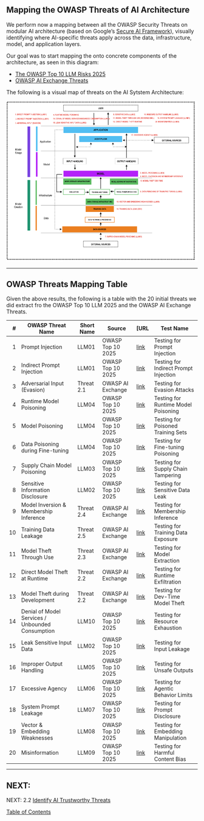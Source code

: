 

## Mapping the OWASP Threats of AI Architecture

We perform now a mapping between all the OWASP Security Threats on modular AI architecture (based on Google’s [Secure AI Framework](https://saif.google/secure-ai-framework/saif-map)), visually identifying where AI-specific threats apply across the data, infrastructure, model, and application layers.

Our goal was to start mapping the onto concrete components of the architecture, as seen in this diagram:
- [The OWASP Top 10 LLM Risks 2025](https://genai.owasp.org/llm-top-10/)
- [OWASP AI Exchange Threats](https://owaspai.org/docs/ai_security_overview/#periodic-table-of-ai-security)

The following is a visual map of threats on the AI Sytstem Architecture:

<p align="center">
  <img src="/Document/images/AIarchitectureTM.png" alt="AI Architecture Threat Model" width="1200"/>
</p>

---

## OWASP Threats Mapping Table

Given the above results, the following is a table with the 20 initial threats we did extract fro the OWASP Top 10 LLM 2025 and the OWASP AI Exchange Threats.

| # | OWASP Threat Name | Short Name | Source | [URL | Test Name |
|--:|--------------------|------------|--------|----------|---------------------|
| 1 | Prompt Injection | LLM01 | OWASP Top 10 2025 | [link](https://genai.owasp.org/llmrisk/llm01-prompt-injection/) | Testing for Prompt Injection |
| 2 | Indirect Prompt Injection | LLM01 | OWASP Top 10 2025 | [link](https://genai.owasp.org/llmrisk/llm01-prompt-injection/) | Testing for Indirect Prompt Injection |
| 3 | Adversarial Input (Evasion) | Threat 2.1 | OWASP AI Exchange | [link](https://owaspai.org/docs/2_threats_through_use/#21-adversarial-input-evasion) | Testing for Evasion Attacks |
| 4 | Runtime Model Poisoning | LLM04 | OWASP Top 10 2025 | [link](https://genai.owasp.org/llmrisk/llm042025-data-and-model-poisoning/) | Testing for Runtime Model Poisoning |
| 5 | Model Poisoning | LLM04 | OWASP Top 10 2025 | [link](https://genai.owasp.org/llmrisk/llm042025-data-and-model-poisoning/) | Testing for Poisoned Training Sets |
| 6 | Data Poisoning during Fine-tuning | LLM04 | OWASP Top 10 2025 | [link](https://genai.owasp.org/llmrisk/llm042025-data-and-model-poisoning/) | Testing for Fine-tuning Poisoning |
| 7 | Supply Chain Model Poisoning | LLM03 | OWASP Top 10 2025 | [link](https://genai.owasp.org/llmrisk/llm032025-supply-chain/) | Testing for Supply Chain Tampering |
| 8 | Sensitive Information Disclosure | LLM02 | OWASP Top 10 2025 | [link](https://genai.owasp.org/llmrisk/llm022025-sensitive-information-disclosure/) | Testing for Sensitive Data Leak |
| 9 | Model Inversion & Membership Inference | Threat 2.4 | OWASP AI Exchange | [link](https://owaspai.org/docs/2_threats_through_use/#24-training-set-membership-inference) | Testing for Membership Inference |
| 10 | Training Data Leakage | Threat 2.5 | OWASP AI Exchange | [link](https://owaspai.org/docs/2_threats_through_use/#25-training-data-leakage) | Testing for Training Data Exposure |
| 11 | Model Theft Through Use | Threat 2.3 | OWASP AI Exchange | [link](https://owaspai.org/docs/2_threats_through_use/#23-model-reversal) | Testing for Model Extraction |
| 12 | Direct Model Theft at Runtime | Threat 2.2 | OWASP AI Exchange | [link](https://owaspai.org/docs/2_threats_through_use/#22-model-exfiltration) | Testing for Runtime Exfiltration |
| 13 | Model Theft during Development | Threat 2.2 | OWASP AI Exchange | [link](https://owaspai.org/docs/2_threats_through_use/#22-model-exfiltration) | Testing for Dev-Time Model Theft |
| 14 | Denial of Model Services / Unbounded Consumption | LLM10 | OWASP Top 10 2025 | [link](https://genai.owasp.org/llmrisk/llm102025-unbounded-consumption/) | Testing for Resource Exhaustion |
| 15 | Leak Sensitive Input Data | LLM02 | OWASP Top 10 2025 | [link](https://genai.owasp.org/llmrisk/llm022025-sensitive-information-disclosure/) | Testing for Input Leakage |
| 16 | Improper Output Handling | LLM05 | OWASP Top 10 2025 | [link](https://genai.owasp.org/llmrisk/llm052025-improper-output-handling/) | Testing for Unsafe Outputs |
| 17 | Excessive Agency | LLM06 | OWASP Top 10 2025 | [link](https://genai.owasp.org/llmrisk/llm062025-excessive-agency/) | Testing for Agentic Behavior Limits |
| 18 | System Prompt Leakage | LLM07 | OWASP Top 10 2025 | [link](https://genai.owasp.org/llmrisk/llm072025-system-prompt-leakage/) | Testing for Prompt Disclosure |
| 19 | Vector & Embedding Weaknesses | LLM08 | OWASP Top 10 2025 | [link](https://genai.owasp.org/llmrisk/llm082025-vector-and-embedding-weaknesses/) | Testing for Embedding Manipulation |
| 20 | Misinformation | LLM09 | OWASP Top 10 2025 | [link](https://genai.owasp.org/llmrisk/llm092025-misinformation/) | Testing for Harmful Content Bias |


---
NEXT:
---
NEXT:
2.2 [Identify AI Trustworthy Threats](RAI-TM.md)

[Table of Contents](/Document/README.md)

